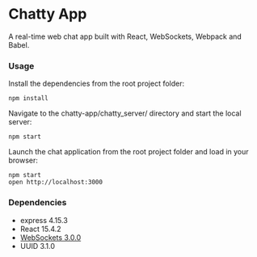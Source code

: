 Chatty App
=====================

A real-time web chat app built with React, WebSockets, Webpack and Babel.

### Usage

Install the dependencies from the root project folder:

```
npm install
```

Navigate to the chatty-app/chatty_server/ directory and start the local server:
```
npm start
```

Launch the chat application from the root project folder and load in your browser:
```
npm start
open http://localhost:3000
```

### Dependencies

* express 4.15.3
* React 15.4.2
* [WebSockets 3.0.0](https://github.com/websockets/ws)
* UUID 3.1.0
